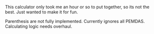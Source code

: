 This calculator only took me an hour or so to put together, so its not the best. Just wanted to make it for fun.

Parenthesis are not fully implemented. Currently ignores all PEMDAS. Calculating logic needs overhaul.
